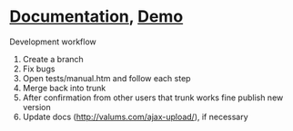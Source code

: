 [Documentation](http://valums.com/ajax-upload/), [Demo](http://valums.com/wp-content/uploads/ajax-upload/demo-jquery.htm)
===========

Development workflow

1. Create a branch
2. Fix bugs
3. Open tests/manual.htm and follow each step
4. Merge back into trunk
5. After confirmation from other users that trunk works fine publish new version
6. Update docs (http://valums.com/ajax-upload/), if necessary